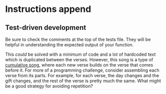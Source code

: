 # Instructions append

## Test-driven development

 Be sure to check the comments at the top of the tests file.
 They will be helpful in understanding the expected output of your function.

This _could_ be solved with a minimum of code and a lot of hardcoded text which is duplicated between the verses.
However, this song is a type of [cumulative song][cumulative song], where each new verse builds on the verse that comes before it.
For more of a programming challenge, consider assembling each verse from its parts.
For example, for each verse, the day changes and the gift changes, and the rest of the verse is pretty much the same.
What might be a good strategy for avoiding repetition?

[cumulative song]: https://en.wikipedia.org/wiki/Cumulative_song
